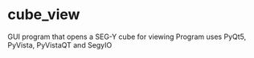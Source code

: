 # cube_view
GUI program that opens a SEG-Y cube for viewing
Program uses PyQt5, PyVista, PyVistaQT and SegyIO

